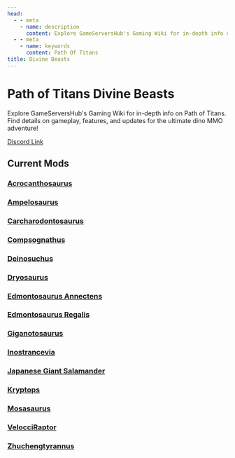 ```yaml
---
head:
  - - meta
    - name: description
      content: Explore GameServersHub's Gaming Wiki for in-depth info on Path of Titans. Find details on gameplay, features, and updates for the ultimate dino MMO adventure! 
  - - meta
    - name: keywords
      content: Path Of Titans
title: Divine Beasts
---
```


# Path of Titans Divine Beasts

Explore GameServersHub's Gaming Wiki for in-depth info on Path of Titans. Find details on gameplay, features, and updates for the ultimate dino MMO adventure! 

[Discord Link](#)

## Current Mods

### [Acrocanthosaurus](./Path-of-Titans-DivineAcroRedux)

### [Ampelosaurus](./Path-of-Titans-DivineAmp)

### [Carcharodontosaurus](./Path-of-Titans-DivineCarchar)

### [Compsognathus](./Path-of-Titans-DivineCompy)

### [Deinosuchus](./Path-of-Titans-DivineDeino)

### [Dryosaurus](./Path-of-Titans-DivineDryo)

### [Edmontosaurus Annectens](./Path-of-Titans-DivineAnnectens)

### [Edmontosaurus Regalis](./Path-of-Titans-DivineRegalis)

### [Giganotosaurus](./Path-of-Titans-DivineGiga)

<!-- ### [Helicoprion](./Path-of-Titans-DivineHeli) -->

### [Inostrancevia](./Path-of-Titans-DivineInos)

### [Japanese Giant Salamander](./Path-of-Titans-TGBsalamander)

### [Kryptops](./Path-of-Titans-CretaceousKryptops)

### [Mosasaurus](./Path-of-Titans-DivineMosa)

### [VelocciRaptor](./Path-of-Titans-VelocciRaptor)

### [Zhuchengtyrannus](./Path-of-Titans-DivineZhuch)
